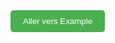 <a href="https://www.example.com" target="_blank" style="text-decoration:none;">
  <button style="padding:10px 20px; background-color:#4CAF50; color:white; border:none; border-radius:5px; cursor:pointer;">
    Aller vers Example
  </button>
</a>
